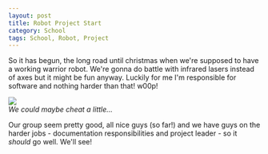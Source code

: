 ```yaml
---
layout: post
title: Robot Project Start
category: School
tags: School, Robot, Project
---
```



So it has begun, the long road until christmas when we're supposed to have a working warrior robot. We're gonna do battle with infrared lasers instead of axes but it might be fun anyway. Luckily for me I'm responsible for software and nothing harder than that! w00p!


<div class="center">
  <img src="/media/images/R_wars.jpg" /><br />
  <em>We could maybe cheat a little...</em>
</div>

Our group seem pretty good, all nice guys (so far!) and we have guys on the harder jobs - documentation responsibilities and project leader - so it *should* go well. We'll see!

